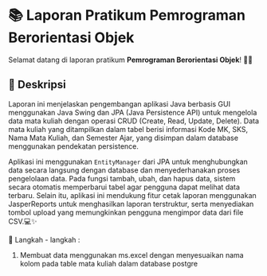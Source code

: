 # 📚 Laporan Pratikum Pemrograman Berorientasi Objek

Selamat datang di laporan pratikum **Pemrograman Berorientasi Objek**! 🎉😄

## 📖 Deskripsi

Laporan ini menjelaskan pengembangan aplikasi Java berbasis GUI menggunakan Java Swing dan JPA (Java Persistence API) untuk mengelola data mata kuliah dengan operasi CRUD (Create, Read, Update, Delete). Data mata kuliah yang ditampilkan dalam tabel berisi informasi Kode MK, SKS, Nama Mata Kuliah, dan Semester Ajar, yang disimpan dalam database menggunakan pendekatan persistence.

Aplikasi ini menggunakan `EntityManager` dari JPA untuk menghubungkan data secara langsung dengan database dan menyederhanakan proses pengelolaan data. Pada fungsi tambah, ubah, dan hapus data, sistem secara otomatis memperbarui tabel agar pengguna dapat melihat data terbaru. Selain itu, aplikasi ini mendukung fitur cetak laporan menggunakan JasperReports untuk menghasilkan laporan terstruktur, serta menyediakan tombol upload yang memungkinkan pengguna mengimpor data dari file CSV.💻✨

🔗 Langkah - langkah :

1.	Membuat data menggunakan ms.excel dengan menyesuaikan nama kolom pada table mata kuliah dalam database postgre
